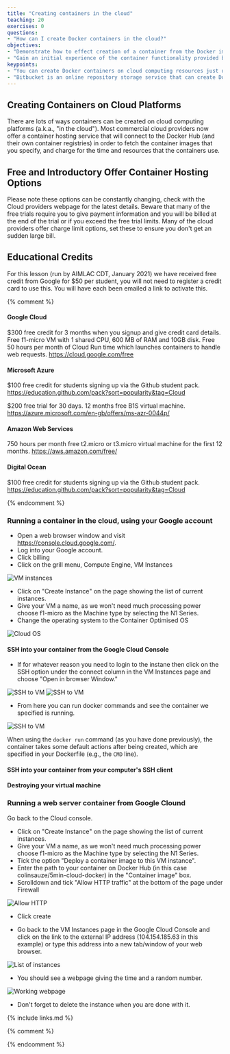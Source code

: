 ```yaml
---
title: "Creating containers in the cloud"
teaching: 20
exercises: 0
questions:
- "How can I create Docker containers in the cloud?"
objectives:
- "Demonstrate how to effect creation of a container from the Docker image in the cloud."
- "Gain an initial experience of the container functionality provided by the Bitbucket repository storage service."
keypoints:
- "You can create Docker containers on cloud computing resources just using a web browser."
- "Bitbucket is an online repository storage service that can create Docker containers to perform computation in response to files changing in your repositories."
---
```

## Creating Containers on Cloud Platforms
There are lots of ways containers can be created on cloud computing platforms (a.k.a., "in the cloud"). Most commercial cloud providers now offer a container hosting service that will connect to the Docker Hub (and their own container registries) in order to fetch the container images that you specify, and charge for the time and resources that the containers use.

## Free and Introductory Offer Container Hosting Options 

Please note these options can be constantly changing, check with the Cloud providers webpage for the latest details. Beware that many of the free trials require you to give payment information and you will be billed at the end of the trial or if you exceed the free trial limits. Many of the cloud providers offer charge limit options, set these to ensure you don't get an sudden large bill. 

## Educational Credits
For this lesson (run by AIMLAC CDT, January 2021) we have received free credit from Google for $50 per student, you will not need to register a credit card to use this. You will have each been emailed a link to activate this.

{% comment %}

#### Google Cloud

$300 free credit for 3 months when you signup and give credit card details. Free f1-micro VM with 1 shared CPU, 600 MB of RAM and 10GB disk. Free 50 hours per month of Cloud Run time which launches containers to handle web requests. 
https://cloud.google.com/free

#### Microsoft Azure
$100 free credit for students signing up via the Github student pack. 
https://education.github.com/pack?sort=popularity&tag=Cloud

$200 free trial for 30 days. 12 months free B1S virtual machine.
https://azure.microsoft.com/en-gb/offers/ms-azr-0044p/

#### Amazon Web Services
750 hours per month free t2.micro or t3.micro virtual machine for the first 12 months.
https://aws.amazon.com/free/

#### Digital Ocean 
$100 free credit for students signing up via the Github student pack.
https://education.github.com/pack?sort=popularity&tag=Cloud

{% endcomment %}

### Running a container in the cloud, using your Google account

- Open a web browser window and visit <https://console.cloud.google.com/>.
- Log into your Google account.
- Click billing
- Click on the grill menu, Compute Engine, VM Instances

![VM instances](screenshots/gcloud_step1.png)

- Click on "Create Instance" on the page showing the list of current instances.
- Give your VM a name, as we won't need much processing power choose f1-micro as the Machine type by selecting the N1 Series.
- Change the operating system to the Container Optimised OS

![Cloud OS](screenshots/gcloud_step2.png)

#### SSH into your container from the Google Cloud Console

- If for whatever reason you need to login to the instane then click on the SSH option under the connect column in the VM Instances page and choose "Open in browser Window."

![SSH to VM](screenshots/gcloud_step6.png)
![SSH to VM](screenshots/gcloud_step7.png)

- From here you can run docker commands and see the container we specified is running.

![SSH to VM](screenshots/gcloud_step8.png)

When using the `docker run` command (as you have done previously), the container takes some default actions after being created, which are specified in your Dockerfile (e.g., the `CMD` line).

#### SSH into your container from your computer's SSH client

#### Destroying your virtual machine 

### Running a web server container from Google Clound

Go back to the Cloud console. 

- Click on "Create Instance" on the page showing the list of current instances.
- Give your VM a name, as we won't need much processing power choose f1-micro as the Machine type by selecting the N1 Series.
- Tick the option "Deploy a container image to this VM instance".
- Enter the path to your container on Docker Hub (in this case colinsauze/5min-cloud-docker) in the "Container image" box.
- Scrolldown and tick "Allow HTTP traffic" at the bottom of the page under Firewall

![Allow HTTP](screenshots/gcloud_step3.png)

- Click create

- Go back to the VM Instances page in the Google Cloud Console and click on the link to the external IP address (104.154.185.63 in this example) or type this address into a new tab/window of your web browser.

![List of instances](screenshots/gcloud_step4.png)

- You should see a webpage giving the time and a random number.

![Working webpage](screenshots/gcloud_step5.png)

- Don't forget to delete the instance when you are done with it.

{% include links.md %}

{% comment %}
<!--  LocalWords:  keypoints links.md endcomment Dockerfile
 -->
{% endcomment %}
<!--  LocalWords:  bitbucket-pipelines.yml
 -->
